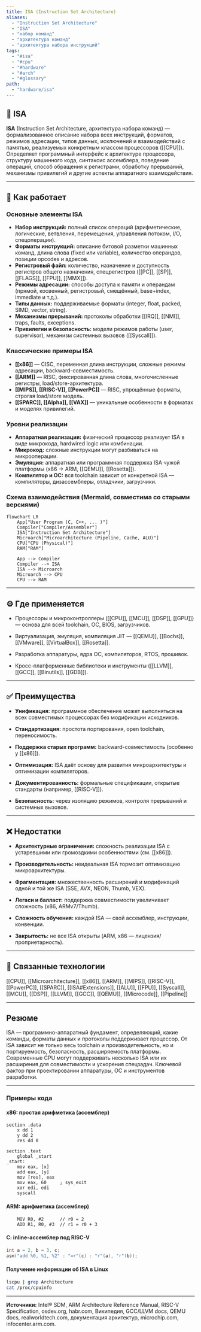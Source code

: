 ```yaml
---
title: ISA (Instruction Set Architecture)
aliases:
  - "Instruction Set Architecture"
  - "ISA"
  - "набор команд"
  - "архитектура команд"
  - "архитектура набора инструкций"
tags:
  - "#isa"
  - "#cpu"
  - "#hardware"
  - "#arch"
  - "#glossary"
path:
  - "hardware/isa"
---
```


## 📌 ISA

**ISA** (Instruction Set Architecture, архитектура набора команд) — формализованное описание набора всех инструкций, форматов, режимов адресации, типов данных, исключений и взаимодействий с памятью, реализуемых конкретным классом процессоров ([[CPU]]). Определяет программный интерфейс к архитектуре процессора, структуру машинного кода, синтаксис ассемблера, поведение операций, способ обращения к регистрами, обработку прерываний, механизмы привилегий и другие аспекты аппаратного взаимодействия.

---

## 🧠 Как работает

### Основные элементы ISA

- **Набор инструкций:** полный список операций (арифметические, логические, ветвления, перемещения, управления потоком, I/O, спецоперации).
- **Форматы инструкций:** описание битовой разметки машинных команд, длина слова (fixed или variable), количество операндов, позиции opcodes и адресов.
- **Регистровый файл:** количество, назначение и доступность регистров общего назначения, спецрегистров ([[PC]], [[SP]], [[FLAGS]], [[FPU]], [[MMX]]).
- **Режимы адресации:** способы доступа к памяти и операндам (прямой, косвенный, регистровый, смещённый, base+index, immediate и т.д.).
- **Типы данных:** поддерживаемые форматы (integer, float, packed, SIMD, vector, string).
- **Механизмы прерываний:** протоколы обработки [[IRQ]], [[NMI]], traps, faults, exceptions.
- **Привилегии и безопасность:** модели режимов работы (user, supervisor), механизм системных вызовов ([[Syscall]]).

### Классические примеры ISA

- **[[x86]]** — CISC, переменная длина инструкции, сложные режимы адресации, backward-совместимость.
- **[[ARM]]** — RISC, фиксированная длина слова, многочисленные регистры, load/store-архитектура.
- **[[MIPS]], [[RISC-V]], [[PowerPC]]** — RISC, упрощённые форматы, строгая load/store модель.
- **[[SPARC]], [[Alpha]], [[VAX]]** — уникальные особенности в форматах и моделях привилегий.

### Уровни реализации

- **Аппаратная реализация:** физический процессор реализует ISA в виде микрокода, hardwired logic или комбинации.
- **Микрокод:** сложные инструкции могут разбиваться на микрооперации.
- **Эмуляция:** аппаратная или программная поддержка ISA чужой платформы (x86 → ARM, [[QEMU]], [[Rosetta]]).
- **Компилятор и ОС:** вся toolchain зависит от конкретной ISA — компиляторы, дизассемблеры, отладчики, загрузчики.

### Схема взаимодействия (Mermaid, совместима со старыми версиями)

```mermaid
flowchart LR
    App["User Program (C, C++, ... )"]
    Compiler["Compiler/Assembler"]
    ISA["Instruction Set Architecture"]
    Microarch["Microarchitecture (Pipeline, Cache, ALU)"]
    CPU["CPU (Physical)"]
    RAM["RAM"]

    App --> Compiler
    Compiler --> ISA
    ISA --> Microarch
    Microarch --> CPU
    CPU --> RAM
````

---

## ⚙️ Где применяется

- Процессоры и микроконтроллеры ([[CPU]], [[MCU]], [[DSP]], [[GPU]]) — основа для всей toolchain, ОС, BIOS, загрузчиков.
    
- Виртуализация, эмуляция, компиляция JIT — [[QEMU]], [[Bochs]], [[VMware]], [[VirtualBox]], [[Rosetta]].
    
- Разработка аппаратуры, ядра ОС, компиляторов, RTOS, прошивок.
    
- Кросс-платформенные библиотеки и инструменты ([[LLVM]], [[GCC]], [[Binutils]], [[GDB]]).
    

---

## ✅ Преимущества

- **Унификация:** программное обеспечение может выполняться на всех совместимых процессорах без модификации исходников.
    
- **Стандартизация:** простота портирования, open toolchain, переносимость.
    
- **Поддержка старых программ:** backward-совместимость (особенно у [[x86]]).
    
- **Оптимизация:** ISA даёт основу для развития микроархитектуры и оптимизации компиляторов.
    
- **Документированность:** формальные спецификации, открытые стандарты (например, [[RISC-V]]).
    
- **Безопасность:** через изоляцию режимов, контроля прерываний и системных вызовов.
    

---

## ❌ Недостатки

- **Архитектурные ограничения:** сложность реализации ISA с устаревшими или громоздкими особенностями (см. [[x86]]).
    
- **Производительность:** неидеальная ISA тормозит оптимизацию микроархитектуры.
    
- **Фрагментация:** множественность расширений и модификаций одной и той же ISA (SSE, AVX, NEON, Thumb, VEX).
    
- **Легаси и балласт:** поддержка совместимости увеличивает сложность (x86, ARMv7/Thumb).
    
- **Сложность обучения:** каждой ISA — свой ассемблер, инструкции, конвенции.
    
- **Закрытость:** не все ISA открыты (ARM, x86 — лицензия/проприетарность).
    

---

## 🔗 Связанные технологии

[[CPU]], [[Microarchitecture]], [[x86]], [[ARM]], [[MIPS]], [[RISC-V]], [[PowerPC]], [[SPARC]], [[ISA#Extensions]], [[ALU]], [[FPU]], [[Syscall]], [[MCU]], [[DSP]], [[LLVM]], [[GCC]], [[QEMU]], [[Microcode]], [[Pipeline]]

---

## Резюме

ISA — программно-аппаратный фундамент, определяющий, какие команды, форматы данных и протоколы поддерживает процессор. От ISA зависит не только весь toolchain и производительность, но и портируемость, безопасность, расширяемость платформы. Современные CPU могут поддерживать несколько ISA или их расширения для совместимости и ускорения спецзадач. Ключевой фактор при проектировании аппаратуры, ОС и инструментов разработки.

---

### Примеры кода

#### x86: простая арифметика (ассемблер)

```assembly
section .data
    x dd 1
    y dd 2
    res dd 0

section .text
    global _start
_start:
    mov eax, [x]
    add eax, [y]
    mov [res], eax
    mov eax, 60     ; sys_exit
    xor edi, edi
    syscall
```

#### ARM: арифметика (ассемблер)

```assembly
    MOV R0, #2      // r0 = 2
    ADD R1, R0, #3  // r1 = r0 + 3
```

#### C: inline-ассемблер под RISC-V

```c
int a = 2, b = 3, c;
asm("add %0, %1, %2" : "=r"(c) : "r"(a), "r"(b));
```

#### Получение информации об ISA в Linux

```bash
lscpu | grep Architecture
cat /proc/cpuinfo
```

---

**Источники:** Intel® SDM, ARM Architecture Reference Manual, RISC-V Specification, osdev.org, habr.com, Википедия, GCC/LLVM docs, QEMU docs, realworldtech.com, документация архитектур, microchip.com, infocenter.arm.com.
